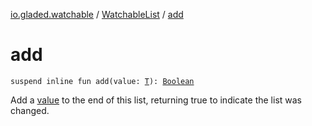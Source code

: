 [io.gladed.watchable](../index.md) / [WatchableList](index.md) / [add](./add.md)

# add

`suspend inline fun add(value: `[`T`](index.md#T)`): `[`Boolean`](https://kotlinlang.org/api/latest/jvm/stdlib/kotlin/-boolean/index.html)

Add a [value](add.md#io.gladed.watchable.WatchableList$add(io.gladed.watchable.WatchableList.T)/value) to the end of this list, returning true to indicate the list was changed.

